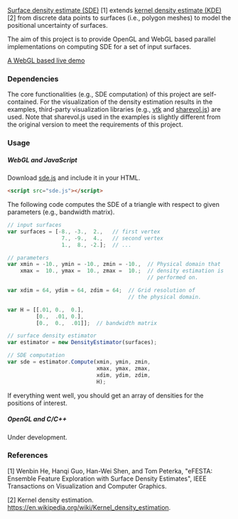 [Surface density estimate (SDE)](https://ieeexplore.ieee.org/document/8525340) [1] extends [kernel density estimate (KDE)](https://en.wikipedia.org/wiki/Kernel_density_estimation) [2] from discrete data points to surfaces (i.e., polygon meshes) to model the positional uncertainty of surfaces.

The aim of this project is to provide OpenGL and WebGL based parallel implementations on computing SDE for a set of input surfaces.

[A WebGL based live demo](https://hewenbin.github.io/sde/javascript/examples/sde.html)

### Dependencies

The core functionalities (e.g., SDE computation) of this project are self-contained. For the visualization of the density estimation results in the examples, third-party visualization libraries (e.g., [vtk](https://www.vtk.org/) and [sharevol.js](https://github.com/OKaluza/sharevol)) are used. Note that sharevol.js used in the examples is slightly different from the original version to meet the requirements of this project.

### Usage

##### WebGL and JavaScript

Download [sde.js](https://raw.githubusercontent.com/hewenbin/sde/master/javascript/sde.js) and include it in your HTML.

```html
<script src="sde.js"></script>
```

The following code computes the SDE of a triangle with respect to given parameters (e.g., bandwidth matrix).

```javascript
// input surfaces
var surfaces = [-8., -3.,  2.,   // first vertex
                 7., -9.,  4.,   // second vertex
                 1.,  8., -2.];  // ...

// parameters
var xmin = -10., ymin = -10., zmin = -10.,  // Physical domain that
    xmax =  10., ymax =  10., zmax =  10.;  // density estimation is
                                            // performed on.

var xdim = 64, ydim = 64, zdim = 64;  // Grid resolution of
                                      // the physical domain.

var H = [[.01, 0.,  0.],
         [0.,  .01, 0.],
         [0.,  0.,  .01]];  // bandwidth matrix

// surface density estimator
var estimator = new DensityEstimator(surfaces);

// SDE computation
var sde = estimator.Compute(xmin, ymin, zmin,
                            xmax, ymax, zmax,
                            xdim, ydim, zdim,
                            H);
```

If everything went well, you should get an array of densities for the positions of interest.

##### OpenGL and C/C++

Under development.

### References

[1] Wenbin He, Hanqi Guo, Han-Wei Shen, and Tom Peterka, "eFESTA: Ensemble Feature Exploration with Surface Density Estimates", IEEE Transactions on Visualization and Computer Graphics.

[2] Kernel density estimation. https://en.wikipedia.org/wiki/Kernel_density_estimation.

